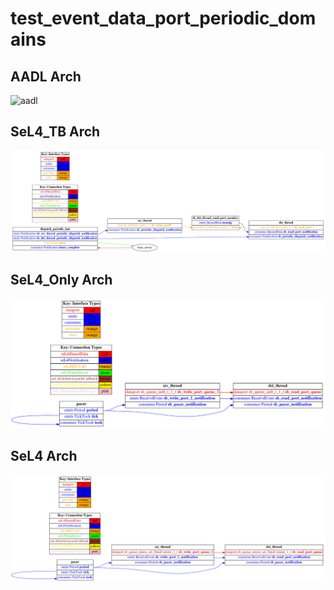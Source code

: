 # test_event_data_port_periodic_domains

## AADL Arch
  ![aadl](diagrams/aadl-arch.png)

## SeL4_TB Arch
  ![SeL4_TB](diagrams/CAmkES-arch-SeL4_TB.png)

## SeL4_Only Arch
  ![SeL4_Only](diagrams/CAmkES-arch-SeL4_Only.png)

## SeL4 Arch
  ![SeL4](diagrams/CAmkES-arch-SeL4.png)
